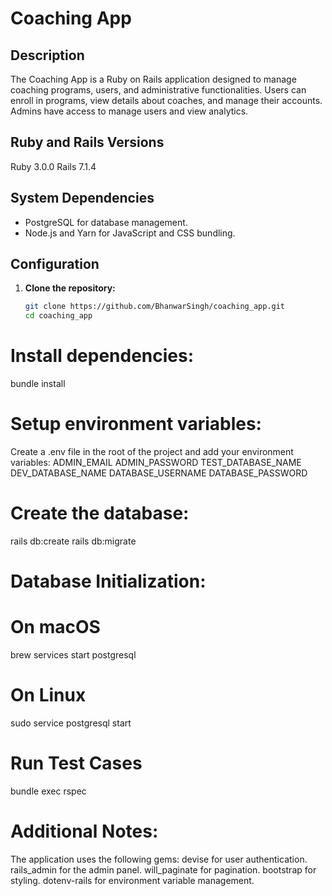 # Coaching App

## Description

The Coaching App is a Ruby on Rails application designed to manage coaching programs, users, and administrative functionalities. Users can enroll in programs, view details about coaches, and manage their accounts. Admins have access to manage users and view analytics.

## Ruby and Rails Versions

 Ruby 3.0.0
 Rails 7.1.4

## System Dependencies

- PostgreSQL for database management.
- Node.js and Yarn for JavaScript and CSS bundling.

## Configuration

1. **Clone the repository:**

   ```bash
   git clone https://github.com/BhanwarSingh/coaching_app.git
   cd coaching_app

# Install dependencies:
  bundle install

# Setup environment variables:
  Create a .env file in the root of the project and add your environment variables:
    ADMIN_EMAIL
    ADMIN_PASSWORD
    TEST_DATABASE_NAME
    DEV_DATABASE_NAME
    DATABASE_USERNAME
    DATABASE_PASSWORD

# Create the database:
  rails db:create
  rails db:migrate

# Database Initialization:
  # On macOS
brew services start postgresql
# On Linux
sudo service postgresql start

# Run Test Cases
  bundle exec rspec

# Additional Notes:
The application uses the following gems:
devise for user authentication.
rails_admin for the admin panel.
will_paginate for pagination.
bootstrap for styling.
dotenv-rails for environment variable management.

